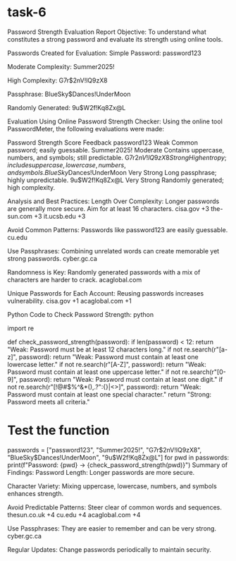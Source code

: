 # task-6
Password Strength Evaluation Report
Objective:
To understand what constitutes a strong password and evaluate its strength using online tools.

 Passwords Created for Evaluation:
Simple Password: password123

Moderate Complexity: Summer2025!

High Complexity: G7r$2nV!lQ9zX8

Passphrase: BlueSky$Dances!UnderMoon

Randomly Generated: 9u$W2f!Kq8Zx@L

 Evaluation Using Online Password Strength Checker:
Using the online tool PasswordMeter, the following evaluations were made:

Password	Strength Score	Feedback
password123	Weak	Common password; easily guessable.
Summer2025!	Moderate	Contains uppercase, numbers, and symbols; still predictable.
G7r$2nV!lQ9zX8	Strong	High entropy; includes uppercase, lowercase, numbers, and symbols.
BlueSky$Dances!UnderMoon	Very Strong	Long passphrase; highly unpredictable.
9u$W2f!Kq8Zx@L	Very Strong	Randomly generated; high complexity.

 Analysis and Best Practices:
Length Over Complexity: Longer passwords are generally more secure. Aim for at least 16 characters. 
cisa.gov
+3
the-sun.com
+3
it.ucsb.edu
+3

Avoid Common Patterns: Passwords like password123 are easily guessable. 
cu.edu

Use Passphrases: Combining unrelated words can create memorable yet strong passwords. 
cyber.gc.ca

Randomness is Key: Randomly generated passwords with a mix of characters are harder to crack. 
acaglobal.com

Unique Passwords for Each Account: Reusing passwords increases vulnerability. 
cisa.gov
+1
acaglobal.com
+1

 Python Code to Check Password Strength:
python

import re

def check_password_strength(password):
    if len(password) < 12:
        return "Weak: Password must be at least 12 characters long."
    if not re.search(r"[a-z]", password):
        return "Weak: Password must contain at least one lowercase letter."
    if not re.search(r"[A-Z]", password):
        return "Weak: Password must contain at least one uppercase letter."
    if not re.search(r"[0-9]", password):
        return "Weak: Password must contain at least one digit."
    if not re.search(r"[!@#$%^&*(),.?\":{}|<>]", password):
        return "Weak: Password must contain at least one special character."
    return "Strong: Password meets all criteria."

# Test the function
passwords = ["password123", "Summer2025!", "G7r$2nV!lQ9zX8", "BlueSky$Dances!UnderMoon", "9u$W2f!Kq8Zx@L"]
for pwd in passwords:
    print(f"Password: {pwd} -> {check_password_strength(pwd)}")
 Summary of Findings:
Password Length: Longer passwords are more secure.

Character Variety: Mixing uppercase, lowercase, numbers, and symbols enhances strength.

Avoid Predictable Patterns: Steer clear of common words and sequences.
thesun.co.uk
+4
cu.edu
+4
acaglobal.com
+4

Use Passphrases: They are easier to remember and can be very strong.
cyber.gc.ca

Regular Updates: Change passwords periodically to maintain security.
